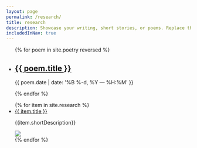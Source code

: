 ```yaml
---
layout: page
permalink: /research/
title: research
description: Showcase your writing, short stories, or poems. Replace this text with your description.
includedInNav: true
---
```


<ul class="post-list">
{% for poem in site.poetry reversed %}
    <li>
        <h2><a class="poem-title" href="{{ poem.url | prepend: site.baseurl }}">{{ poem.title }}</a></h2>
        <p class="post-meta">{{ poem.date | date: '%B %-d, %Y — %H:%M' }}</p>
      </li>
{% endfor %}
</ul>


<ul class="post-list">
{% for item in site.research %}
    <li class="col three">
      <div class="col left two">
        <a class="research-title" href="{{ item.url }}">{{ item.title }}</a>
        <p class="research-meta">{{item.shortDescription}}</p>
      </div>
      <div class="col right one">
        <img class="three" src="{{site.assetsDir | append: item.url | append: item.teaserImageUrl }} ">
      </div>
    </li>
{% endfor %}
</ul>
